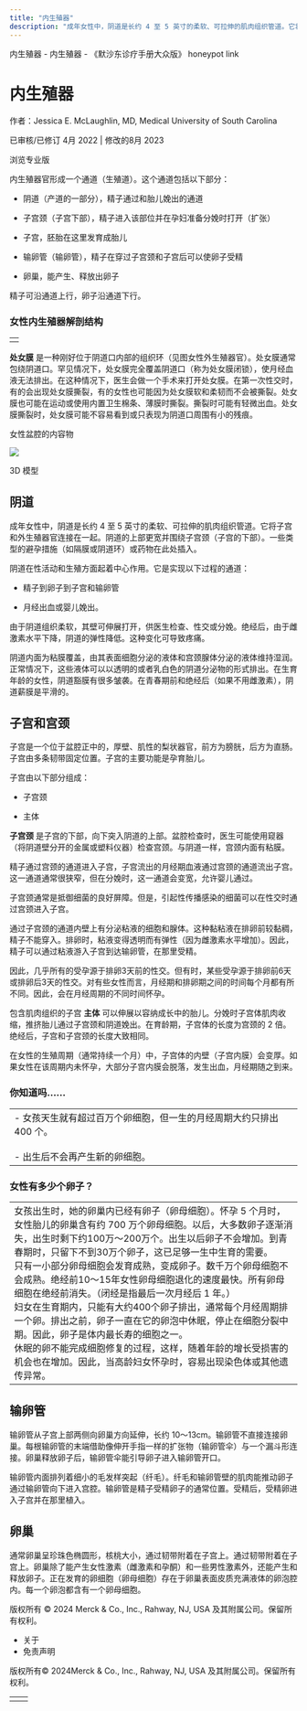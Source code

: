 ```yaml
---
title: "内生殖器"
description: "成年女性中，阴道是长约 4 至 5 英寸的柔软、可拉伸的肌肉组织管道。它将子宫和外生殖器官连接在一起。阴道的上部更宽并围绕子宫颈（子宫的下部）。一些类型的避孕措施（如隔膜或阴道环）或药物在此处插入。"
---
```


﻿内生殖器 \- 内生殖器 \- 《默沙东诊疗手册大众版》 honeypot link

# 内生殖器

作者：Jessica E. McLaughlin, MD, Medical University of South Carolina

已审核/已修订 4月 2022 \| 修改的8月 2023

浏览专业版

内生殖器官形成一个通道（生殖道）。这个通道包括以下部分：

- 阴道（产道的一部分），精子通过和胎儿娩出的通道

- 子宫颈（子宫下部），精子进入该部位并在孕妇准备分娩时打开（扩张）

- 子宫，胚胎在这里发育成胎儿

- 输卵管（输卵管），精子在穿过子宫颈和子宫后可以使卵子受精

- 卵巢，能产生、释放出卵子


精子可沿通道上行，卵子沿通道下行。

### 女性内生殖器解剖结构

|     |
| --- |
|  |

**处女膜** 是一种刚好位于阴道口内部的组织环（见图女性外生殖器官）。处女膜通常包绕阴道口。罕见情况下，处女膜完全覆盖阴道口（称为处女膜闭锁），使月经血液无法排出。在这种情况下，医生会做一个手术来打开处女膜。在第一次性交时，有的会出现处女膜撕裂，有的女性也可能因为处女膜软和柔韧而不会被撕裂。处女膜也可能在运动或使用内置卫生棉条、薄膜时撕裂。撕裂时可能有轻微出血。处女膜撕裂时，处女膜可能不容易看到或只表现为阴道口周围有小的残痕。

女性盆腔的内容物

![](https://edge.sitecorecloud.io/mmanual-ssq1ci05/media/home/images/b/i/o/biodigital-human-snapshot-female-pelvis-cv-sized_zh.jpg?thn=0&sc_lang=zh&mw=500)

3D 模型

## 阴道

成年女性中，阴道是长约 4 至 5 英寸的柔软、可拉伸的肌肉组织管道。它将子宫和外生殖器官连接在一起。阴道的上部更宽并围绕子宫颈（子宫的下部）。一些类型的避孕措施（如隔膜或阴道环）或药物在此处插入。

阴道在性活动和生殖方面起着中心作用。它是实现以下过程的通道：

- 精子到卵子到子宫和输卵管

- 月经出血或婴儿娩出。


由于阴道组织柔软，其壁可伸展打开，供医生检查、性交或分娩。绝经后，由于雌激素水平下降，阴道的弹性降低。这种变化可导致疼痛。

阴道内面为粘膜覆盖，由其表面细胞分泌的液体和宫颈腺体分泌的液体维持湿润。正常情况下，这些液体可以以透明的或者乳白色的阴道分泌物的形式排出。在生育年龄的女性，阴道豁膜有很多皱袭。在青春期前和绝经后（如果不用雌激素），阴道薪膜是平滑的。

## 子宫和宫颈

子宫是一个位于盆腔正中的，厚壁、肌性的梨状器官，前方为膀胱，后方为直肠。子宫由多条韧带固定位置。子宫的主要功能是孕育胎儿。

子宫由以下部分组成：

- 子宫颈

- 主体


**子宫颈** 是子宫的下部，向下突入阴道的上部。盆腔检查时，医生可能使用窥器（将阴道壁分开的金属或塑料仪器）检查宫颈。与阴道一样，宫颈内面有粘膜。

精子通过宫颈的通道进入子宫，子宫流出的月经期血液通过宫颈的通道流出子宫。这一通道通常很狭窄，但在分娩时，这一通道会变宽，允许婴儿通过。

子宫颈通常是抵御细菌的良好屏障。但是，引起性传播感染的细菌可以在性交时通过宫颈进入子宫。

通过子宫颈的通道内壁上有分泌粘液的细胞和腺体。这种黏粘液在排卵前较黏稠，精子不能穿入。排卵时，粘液变得透明而有弹性（因为雌激素水平增加）。因此，精子可以通过粘液游入子宫到达输卵管，在那里受精。

因此，几乎所有的受孕源于排卵3天前的性交。但有时，某些受孕源于排卵前6天或排卵后3天的性交。对有些女性而言，月经期和排卵期之间的时间每个月都有所不同。因此，会在月经周期的不同时间怀孕。

包含肌肉组织的子宫 **主体** 可以伸展以容纳成长中的胎儿。分娩时子宫体肌肉收缩，推挤胎儿通过子宫颈和阴道娩出。在育龄期，子宫体的长度为宫颈的 2 倍。绝经后，子宫和子宫颈的长度大致相同。

在女性的生殖周期（通常持续一个月）中，子宫体的内壁（子宫内膜）会变厚。如果女性在该周期内未怀孕，大部分子宫内膜会脱落，发生出血，月经期随之到来。

### 你知道吗……

|     |
| --- |
| - 女孩天生就有超过百万个卵细胞，但一生的月经周期大约只排出 400 个。<br>  <br>- 出生后不会再产生新的卵细胞。 |

### 女性有多少个卵子？

|     |
| --- |
| 女孩出生时，她的卵巢内已经有卵子（卵母细胞）。怀孕 5 个月时，女性胎儿的卵巢含有约 700 万个卵母细胞。以后，大多数卵子逐渐消失，出生时剩下约100万～200万个。出生以后卵子不会增加。到青春期时，只留下不到30万个卵子，这已足够一生中生育的需要。<br>只有一小部分卵母细胞会发育成熟，变成卵子。数千万个卵母细胞不会成熟。绝经前10～15年女性卵母细胞退化的速度最快。所有卵母细胞在绝经前消失。（闭经是指最后一次月经后 1 年。）<br>妇女在生育期内，只能有大约400个卵子排出，通常每个月经周期排一个卵。排出之前，卵子一直在它的卵泡中休眠，停止在细胞分裂中期。因此，卵子是体内最长寿的细胞之一。<br>休眠的卵不能完成细胞修复的过程，这样，随着年龄的增长受损害的机会也在增加。因此，当高龄妇女怀孕时，容易出现染色体或其他遗传异常。 |

## 输卵管

输卵管从子宫上部两侧向卵巢方向延伸，长约 10～13cm。输卵管不直接连接卵巢。每根输卵管的末端借助像伸开手指一样的扩张物（输卵管伞）与一个漏斗形连接。卵巢释放卵子后，输卵管伞能引导卵子进入输卵管开口。

输卵管内面排列着细小的毛发样突起（纤毛）。纤毛和输卵管壁的肌肉能推动卵子通过输卵管向下进入宫腔。输卵管是精子受精卵子的通常位置。受精后，受精卵进入子宫并在那里植入。

## 卵巢

通常卵巢呈珍珠色椭圆形，核桃大小，通过韧带附着在子宫上。通过韧带附着在子宫上。卵巢除了能产生女性激素（雌激素和孕酮）和一些男性激素外，还能产生和释放卵子。正在发育的卵细胞（卵母细胞）存在于卵巢表面皮质充满液体的卵泡腔内。每一个卵泡都含有一个卵母细胞。



版权所有 © 2024
Merck & Co., Inc., Rahway, NJ, USA 及其附属公司。保留所有权利。

- 关于
- 免责声明

版权所有© 2024Merck & Co., Inc., Rahway, NJ, USA 及其附属公司。保留所有权利。

|     |     |
| --- | --- |
|  |  |
